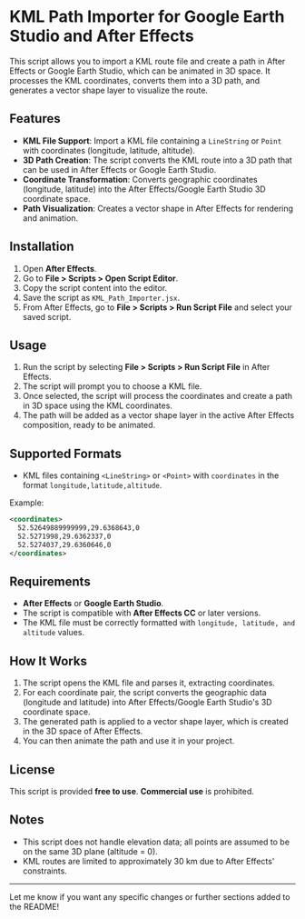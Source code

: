 # KML Path Importer for Google Earth Studio and After Effects

This script allows you to import a KML route file and create a path in After Effects or Google Earth Studio, which can be animated in 3D space. It processes the KML coordinates, converts them into a 3D path, and generates a vector shape layer to visualize the route.

## Features

- **KML File Support**: Import a KML file containing a `LineString` or `Point` with coordinates (longitude, latitude, altitude).
- **3D Path Creation**: The script converts the KML route into a 3D path that can be used in After Effects or Google Earth Studio.
- **Coordinate Transformation**: Converts geographic coordinates (longitude, latitude) into the After Effects/Google Earth Studio 3D coordinate space.
- **Path Visualization**: Creates a vector shape in After Effects for rendering and animation.

## Installation

1. Open **After Effects**.
2. Go to **File > Scripts > Open Script Editor**.
3. Copy the script content into the editor.
4. Save the script as `KML_Path_Importer.jsx`.
5. From After Effects, go to **File > Scripts > Run Script File** and select your saved script.

## Usage

1. Run the script by selecting **File > Scripts > Run Script File** in After Effects.
2. The script will prompt you to choose a KML file.
3. Once selected, the script will process the coordinates and create a path in 3D space using the KML coordinates.
4. The path will be added as a vector shape layer in the active After Effects composition, ready to be animated.

## Supported Formats

- KML files containing `<LineString>` or `<Point>` with `coordinates` in the format `longitude,latitude,altitude`.
  
Example:
```xml
<coordinates>
  52.52649889999999,29.6368643,0
  52.5271998,29.6362337,0
  52.5274037,29.6360646,0
</coordinates>
```

## Requirements

- **After Effects** or **Google Earth Studio**.
- The script is compatible with **After Effects CC** or later versions.
- The KML file must be correctly formatted with `longitude, latitude, and altitude` values.

## How It Works

1. The script opens the KML file and parses it, extracting coordinates.
2. For each coordinate pair, the script converts the geographic data (longitude and latitude) into After Effects/Google Earth Studio's 3D coordinate space.
3. The generated path is applied to a vector shape layer, which is created in the 3D space of After Effects.
4. You can then animate the path and use it in your project.

## License

This script is provided **free to use**. **Commercial use** is prohibited.

## Notes

- This script does not handle elevation data; all points are assumed to be on the same 3D plane (altitude = 0).
- KML routes are limited to approximately 30 km due to After Effects' constraints.

---

Let me know if you want any specific changes or further sections added to the README!
